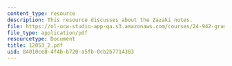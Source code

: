 ```yaml
---
content_type: resource
description: This resource discusses about the Zazaki notes.
file: https://ol-ocw-studio-app-qa.s3.amazonaws.com/courses/24-942-grammar-of-a-less-familiar-language-spring-2003/84010ce84f4bb720a5fb0cb2b7714383_12053_2.pdf
file_type: application/pdf
resourcetype: Document
title: 12053_2.pdf
uid: 84010ce8-4f4b-b720-a5fb-0cb2b7714383
---
```

